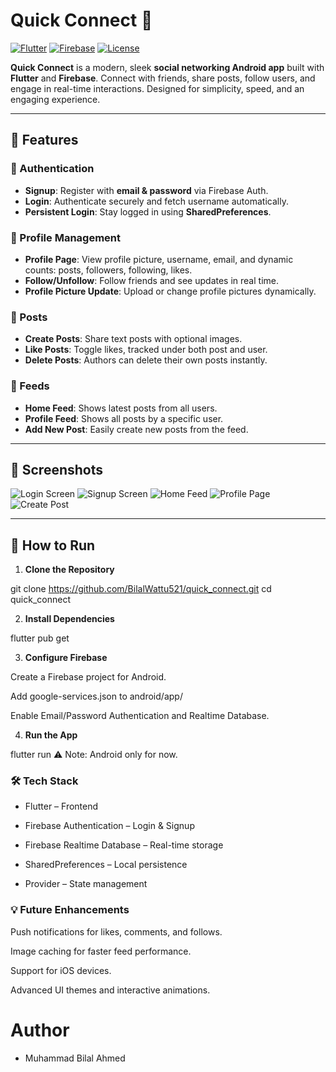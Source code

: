 # Quick Connect 📱

[![Flutter](https://img.shields.io/badge/Flutter-2.10-blue?logo=flutter)](https://flutter.dev/)
[![Firebase](https://img.shields.io/badge/Firebase-FFCA28?logo=firebase&logoColor=black)](https://firebase.google.com/)
[![License](https://img.shields.io/badge/License-MIT-green)](LICENSE)

**Quick Connect** is a modern, sleek **social networking Android app** built with **Flutter** and **Firebase**. Connect with friends, share posts, follow users, and engage in real-time interactions. Designed for simplicity, speed, and an engaging experience.

---

## 🌟 Features

### 🔑 Authentication
- **Signup**: Register with **email & password** via Firebase Auth.
- **Login**: Authenticate securely and fetch username automatically.
- **Persistent Login**: Stay logged in using **SharedPreferences**.

### 👤 Profile Management
- **Profile Page**: View profile picture, username, email, and dynamic counts: posts, followers, following, likes.
- **Follow/Unfollow**: Follow friends and see updates in real time.
- **Profile Picture Update**: Upload or change profile pictures dynamically.

### 📝 Posts
- **Create Posts**: Share text posts with optional images.
- **Like Posts**: Toggle likes, tracked under both post and user.
- **Delete Posts**: Authors can delete their own posts instantly.

### 📲 Feeds
- **Home Feed**: Shows latest posts from all users.
- **Profile Feed**: Shows all posts by a specific user.
- **Add New Post**: Easily create new posts from the feed.

---

## 📸 Screenshots


![Login Screen](screenshots/login.png)
![Signup Screen](screenshots/signup.png)
![Home Feed](screenshots/home.png)
![Profile Page](screenshots/profile.png)
![Create Post](screenshots/add_post.png)

---

## 🚀 How to Run

1. **Clone the Repository**

git clone https://github.com/BilalWattu521/quick_connect.git
cd quick_connect

2. **Install Dependencies**

flutter pub get

3. **Configure Firebase**

Create a Firebase project for Android.

Add google-services.json to android/app/

Enable Email/Password Authentication and Realtime Database.

4. **Run the App**

flutter run
⚠️ Note: Android only for now.

### 🛠 Tech Stack
- Flutter – Frontend

- Firebase Authentication – Login & Signup

- Firebase Realtime Database – Real-time storage

- SharedPreferences – Local persistence

- Provider – State management

### 💡 Future Enhancements
Push notifications for likes, comments, and follows.

Image caching for faster feed performance.

Support for iOS devices.

Advanced UI themes and interactive animations.

# Author
- Muhammad Bilal Ahmed